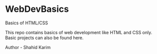# WebDevBasics
Basics of HTML/CSS

This repo contains basics of web development like HTML and CSS only.
Basic projects can also be found here.

Author - Shahid Karim
